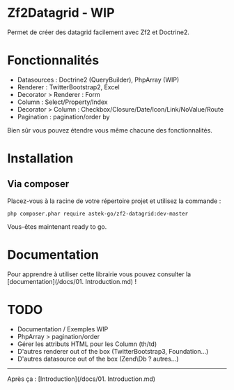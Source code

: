 # Zf2Datagrid - WIP

Permet de créer des datagrid facilement avec Zf2 et Doctrine2.

# Fonctionnalités

* Datasources : Doctrine2 (QueryBuilder), PhpArray (WIP)
* Renderer : TwitterBootstrap2, Excel
* Decorator > Renderer : Form
* Column : Select/Property/Index
* Decorator > Column : Checkbox/Closure/Date/Icon/Link/NoValue/Route
* Pagination : pagination/order by

Bien sûr vous pouvez étendre vous même chacune des fonctionnalités.

# Installation

## Via composer

Placez-vous à la racine de votre répertoire projet et utilisez la commande :

```
php composer.phar require astek-go/zf2-datagrid:dev-master
```

Vous-êtes maintenant ready to go.

# Documentation

Pour apprendre à utiliser cette librairie vous pouvez consulter la [documentation](/docs/01. Introduction.md) !

# TODO

* Documentation / Exemples WIP
* PhpArray > pagination/order
* Gérer les attributs HTML pour les Column (th/td)
* D'autres renderer out of the box (TwitterBootstrap3, Foundation...)
* D'autres datasource out of the box (Zend\Db ? autres...)
---
Après ça : [Introduction](/docs/01. Introduction.md)